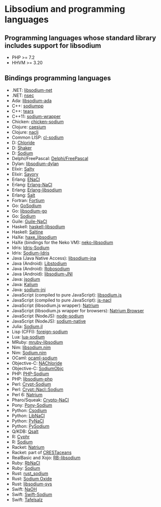 # Libsodium and programming languages

## Programming languages whose standard library includes support for libsodium

- PHP >= 7.2
- HHVM >= 3.20

## Bindings programming languages

- .NET: [libsodium-net](https://github.com/adamcaudill/libsodium-net)
- .NET: [nsec](https://github.com/ektrah/nsec)
- Ada: [libsodium-ada](https://github.com/jrmarino/libsodium-ada)
- C++: [sodiumpp](https://github.com/rubendv/sodiumpp)
- C++: [tears](https://github.com/truenull/tears)
- C++11: [sodium-wrapper](https://github.com/fhajji/sodium-wrapper)
- Chicken: [chicken-sodium](https://github.com/caolan/chicken-sodium)
- Clojure: [caesium](https://github.com/lvh/caesium)
- Clojure: [naclj](https://github.com/franks42/naclj)
- Common LISP: [cl-sodium](https://github.com/orthecreedence/cl-sodium)
- D: [Chloride](https://github.com/bytecurry/chloride)
- D: [Shaker](https://github.com/b1naryth1ef/shaker)
- D: [Sodium](https://github.com/carblue/sodium)
- Delphi/FreePascal: [Delphi/FreePascal](https://github.com/alexpmorris/libsodium-delphi)
- Dylan: [libsodium-dylan](https://github.com/dylan-foundry/libsodium-dylan)
- Elixir: [Salty](https://github.com/ArteMisc/libsalty)
- Elixir: [Savory](https://github.com/electricFeel/savory)
- Erlang: [ENaCl](https://github.com/jlouis/enacl)
- Erlang: [Erlang-NaCl](https://github.com/tonyg/erlang-nacl)
- Erlang: [Erlang-libsodium](https://github.com/potatosalad/erlang-libsodium)
- Erlang: [Salt](https://github.com/freza/salt)
- Fortran: [Fortium](https://github.com/jshahbazi/fortium)
- Go: [GoSodium](https://github.com/jasonmccampbell/GoSodium)
- Go: [libsodium-go](https://github.com/GoKillers/libsodium-go)
- Go: [Sodium](https://github.com/jamesruan/sodium)
- Guile: [Guile-NaCl](https://github.com/cryptotronix/guile-nacl)
- Haskell: [haskell-libsodium](https://github.com/dmp1ce/haskell-libsodium)
- Haskell: [Saltine](https://github.com/tel/saltine)
- HaXe: [haxe_libsodium](https://github.com/RudolfVonKrugstein/haxe_libsodium)
- HaXe (bindings for the Neko VM): [neko-libsodium](https://github.com/laserbat/neko-libsodium)
- Idris: [Idris-Sodium](https://github.com/jfdm/idris-sodium)
- Idris: [Sodium-Idris](https://github.com/edwinb/sodium-idris)
- Java (Java Native Access): [libsodium-jna](https://github.com/muquit/libsodium-jna)
- Java (Android): [Libstodium](https://github.com/ArteMisc/libstodium)
- Java (Android): [Robosodium](https://github.com/GerardSoleCa/Robosodium)
- Java (Android): [libsodium-JNI](https://github.com/joshjdevl/libsodium-jni)
- Java: [jsodium](https://github.com/naphaso/jsodium)
- Java: [Kalium](https://github.com/abstractj/kalium)
- Java: [sodium-jni](https://github.com/JackWink/sodium-jni)
- JavaScript (compiled to pure JavaScript): [libsodium.js](https://github.com/jedisct1/libsodium.js)
- JavaScript (compiled to pure JavaScript): [js-nacl](https://github.com/tonyg/js-nacl)
- JavaScript (libsodium.js wrapper): [Natrium](https://github.com/wilhelmmatilainen/natrium)
- JavaScript (libsodium.js wrapper for browsers): [Natrium Browser](https://github.com/wilhelmmatilainen/natrium-browser)
- JavaScript (NodeJS): [node-sodium](https://github.com/paixaop/node-sodium)
- JavaScript (NodeJS): [sodium-native](https://github.com/mafintosh/sodium-native)
- Julia: [Sodium.jl](https://github.com/amitmurthy/Sodium.jl)
- Lisp (CFFI): [foreign-sodium](https://github.com/Harleqin/foreign-sodium)
- Lua: [lua-sodium](https://github.com/morfoh/lua-sodium)
- MRuby: [mruby-libsodium](https://github.com/Asmod4n/mruby-libsodium)
- Nim: [libsodium.nim](https://github.com/zielmicha/libsodium.nim)
- Nim: [Sodium.nim](https://github.com/judofyr/sodium.nim)
- OCaml: [ocaml-sodium](https://github.com/dsheets/ocaml-sodium)
- Objective-C: [NAChloride](https://github.com/gabriel/NAChloride)
- Objective-C: [SodiumObjc](https://github.com/Tabbedout/SodiumObjc)
- PHP: [PHP-Sodium](https://github.com/alethia7/php-sodium)
- PHP: [libsodium-php](https://github.com/jedisct1/libsodium-php)
- Perl: [Crypt-Sodium](https://github.com/mgregoro/Crypt-Sodium)
- Perl: [Crypt::Nacl::Sodium](https://github.com/ajgb/crypt-nacl-sodium)
- Perl 6: [Natrium](https://github.com/jonathanstowe/Natrium)
- Pharo/Squeak: [Crypto-NaCl](http://www.eighty-twenty.org/index.cgi/tech/smalltalk/nacl-for-squeak-and-pharo-20130601.html)
- Pony: [Pony-Sodium](https://github.com/jemc/pony-sodium)
- Python: [Csodium](https://github.com/ereOn/csodium)
- Python: [LibNaCl](https://github.com/saltstack/libnacl)
- Python: [PyNaCl](https://github.com/pyca/pynacl)
- Python: [PySodium](https://github.com/stef/pysodium)
- Q/KDB: [Qsalt](https://github.com/geocar/qsalt)
- R: [Cyphr](https://github.com/richfitz/cyphr)
- R: [Sodium](https://github.com/jeroenooms/sodium)
- Racket: [Natrium](https://github.com/KirisurfProject/natrium-crypt)
- Racket: part of [CRESTaceans](https://github.com/mgorlick/CRESTaceans/tree/master/bindings/libsodium)
- RealBasic and Xojo: [RB-libsodium](https://github.com/charonn0/RB-libsodium)
- Ruby: [RbNaCl](https://github.com/cryptosphere/rbnacl)
- Ruby: [Sodium](https://github.com/stouset/sodium)
- Rust: [rust_sodium](https://github.com/maidsafe/rust_sodium)
- Rust: [Sodium Oxide](https://github.com/dnaq/sodiumoxide)
- Rust: [libsodium-sys](https://github.com/zonyitoo/libsodium-sys)
- Swift: [NaOH](https://github.com/drewcrawford/NaOH)
- Swift: [Swift-Sodium](https://github.com/jedisct1/swift-sodium)
- Swift: [Tafelsalz](https://github.com/blochberger/Tafelsalz)
